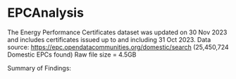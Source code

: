 # EPCAnalysis

The Energy Performance Certificates dataset was updated on 30 Nov 2023 and includes certificates issued up to and including 31 Oct 2023. 
Data source: https://epc.opendatacommunities.org/domestic/search (25,450,724 Domestic EPCs found) Raw file size = 4.5GB

Summary of Findings:
